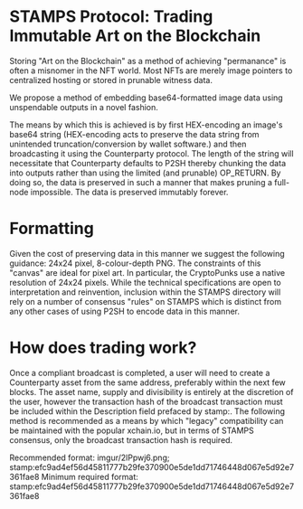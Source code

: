 # STAMPS Protocol: Trading Immutable Art on the Blockchain

Storing "Art on the Blockchain" as a method of achieving "permanance" is often a misnomer in the NFT world. Most NFTs are merely image pointers to centralized hosting or stored in prunable witness data.

We propose a method of embedding base64-formatted image data using unspendable outputs in a novel fashion.

The means by which this is achieved is by first HEX-encoding an image's base64 string (HEX-encoding acts to preserve the data string from unintended truncation/conversion by wallet software.) and then broadcasting it using the Counterparty protocol. The length of the string will necessitate that Counterparty defaults to P2SH thereby chunking the data into outputs rather than using the limited (and prunable) OP_RETURN.  By doing so, the data is preserved in such a manner that makes pruning a full-node impossible. The data is preserved immutably forever.

# Formatting

Given the cost of preserving data in this manner we suggest the following guidance: 24x24 pixel, 8-colour-depth PNG. The constraints of this "canvas" are ideal for pixel art. In particular, the CryptoPunks use a native resolution of 24x24 pixels. While the technical specifications are open to interpretation and reinvention, inclusion within the STAMPS directory will rely on a number of consensus "rules" on STAMPS which is distinct from any other cases of using P2SH to encode data in this manner.

# How does trading work?

Once a compliant broadcast is completed, a user will need to create a Counterparty asset from the same address, preferably within the next few blocks. The asset name, supply and divisibility is entirely at the discretion of the user, however the transaction hash of the broadcast transaction must be included within the Description field prefaced by stamp:. The following method is recommended as a means by which "legacy" compatibility can be maintained with the popular xchain.io, but in terms of STAMPS consensus, only the broadcast transaction hash is required.

Recommended format: imgur/2lPpwj6.png; stamp:efc9ad4ef56d45811777b29fe370900e5de1dd71746448d067e5d92e7361fae8
Minimum required format: stamp:efc9ad4ef56d45811777b29fe370900e5de1dd71746448d067e5d92e7361fae8


